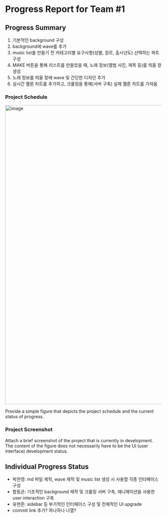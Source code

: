 # Progress Report for Team #1

## Progress Summary 
1. 기본적인 background 구성
2. background에 wave를 추가
3. music list를 만들기 전 카테고리별 요구사항(성별, 장르, 출시년도) 선택하는 파트 구성
4. MAKE 버튼을 통해 리스트를 만들었을 때, 노래 정보(앨범 사진, 제목 등)를 띄울 창 생성
5. 노래 정보를 띄울 창에 wave 및 간단한 디자인 추가
6. 실시간 멜론 차트를 추가하고, 크롤링을 통해(서버 구축) 실제 멜론 차트를 가져옴

### Project Schedule
<img width="960" alt="image" src="https://github.com/dh4m/RandomPlayList/assets/71581953/bba3962d-dc9c-437f-997c-b6fba9e79d20">

Provide a simple figure that depicts the project schedule and the 
current status of progress.

### Project Screenshot
Attach a brief screenshot of the project that is currently in 
development.
The content of the figure does not necessarily have to be the UI (user interface)
development status.

## Individual Progress Status
- 박찬영: md 파일 제작, wave 제작 및 music list 생성 시 사용할 각종 인터페이스 구성
- 함동균: 기초적인 background 제작 및 크롤링 서버 구축, 애니메이션을 사용한 user interaction 구축 
- 유현준: sidebar 등 부가적인 인터페이스 구성 및 전체적인 UI upgrade
- commit link 추가? 하나하나 나열?
